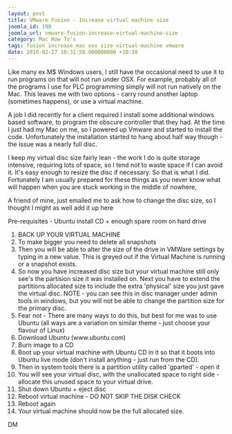 ```yaml
---
layout: post
title: VMware Fusion - Increase virtual machine size
joomla_id: 199
joomla_url: vmware-fusion-increase-virtual-machine-size
category: Mac How To's
tags: fusion increase mac osx size virtual-machine vmware
date: 2010-02-27 10:31:58.000000000 +10:30
---
```

<p>Like many ex M$ Windows users, I still have the occasional need to use it to run programs on that will not run under OSX. For example, probably all of the programs I use for PLC programming simply will not run natively on the Mac. This leaves me with two options - carry round another laptop (sometimes happens), or use a virtual machine.</p>
<p>A job I did recently for a client required I install some additional windows based software, to program the obscure controller that they had. At the time I just had my Mac on me, so I powered up Vmware and started to install the code. Unfortunately the installation started to hang about half way though - the issue was a nearly full disc.</p>
<p>I keep my virtual disc size fairly lean - the work I do is quite storage intensive, requiring lots of space, so I tend not to waste space if I can avoid it. It's easy enough to resize the disc if necessary. So that is what I did. Fortunately I am usually prepared for these things as you never know what will happen when you are stuck working in the middle of nowhere,</p>
<p>A friend of mine, just emailed me to ask how to change the disc size, so I thought I might as well add it up here</p>
<p>Pre-requisites - Ubuntu install CD + enough spare room on hard drive</p>
<ol>
<li>BACK UP YOUR VIRTUAL MACHINE</li>
<li>To make bigger you need to delete all snapshots</li>
<li>Then you will be able to alter the size of the drive in VMWare settings by typing in a new value. This is greyed out if the Virtual Machine is running or a snapshot exists.</li>
<li>So now you have increased disc size but your virtual machine still only see's the partision size it was installed on. Next you have to extend the partitions allocated size to include the extra 'physical' size you just gave the virtual disc. NOTE - you can see this in disc manager under admin tools in windows, but you will not be able to change the partition size for the primary disc.</li>
<li>Fear not - There are many ways to do this, but best for me was to use Ubuntu (all ways are a variation on similar theme - just choose your flavour of Linux)</li>
<li>Download Ubuntu (www.ubuntu.com)</li>
<li>Burn image to a CD</li>
<li>Boot up your virtual machine with Ubuntu CD in it so that it boots into Ubuntu live mode (don't install anything - just run from the CD).</li>
<li>Then in system tools there is a partition utility called 'gparted' - open it</li>
<li>You will see your virtual disc, with the unallocated space to right side - allocate this unused space to your virtual drive.</li>
<li>Shut down Ubuntu + eject disc</li>
<li>Reboot virtual machine - DO NOT SKIP THE DISK CHECK</li>
<li>Reboot again</li>
<li>Your virtual machine should now be the full allocated size.</li>
</ol>
<p>DM</p>
